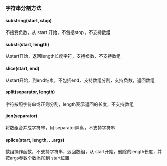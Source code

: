 ### 字符串分割方法

#### substring(start, stop) 
不接受负数，从 start 开始，不包括stop，不支持数组 <br>
#### substr(start, length) 
从start开始，返回length长度字符，支持负数，不支持数组 <br>
#### slice(start, end) 
从start开始，到end结束，不包括end，支持数组分割，支持负数，返回数组 <br>
#### split(separator, length)
字符按照字符串或正则分割，length表示返回的长度，不支持数组 <br>
#### jion(separator)
将数组合并成字符串，用 separator隔离，不支持字符串<br>
#### splice(start, length, ...args)
数组操作函数，不支持字符串，返回数组，从 start开始，删除的length长度，并按args参数个数添加到 start位置 <br>